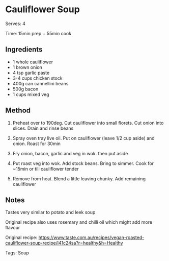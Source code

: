 # Cauliflower Soup

Serves: 4

Time: 15min prep + 55min cook

## Ingredients

* 1 whole cauliflower
* 1 brown onion
* 4 tsp garlic paste
* 3-4 cups chicken stock
* 400g can cannellini beans
* 500g bacon
* 1 cups mixed veg

## Method

1. Preheat over to 190deg. Cut cauliflower into small florets. Cut onion into slices. Drain and rinse beans

2. Spray oven tray live oil. Put on cauliflower (leave 1/2 cup aside) and onion. Roast for 30min

3. Fry onion, bacon, garlic and veg in wok. then put aside

4. Put roast veg into wok. Add stock beans. Bring to simmer. Cook for ~15min or till cauliflower tender

5. Remove from heat. Blend a little leaving chunky. Add remaining cauliflower

## Notes

Tastes very similar to potato and leek soup

Original recipe also uses rosemary and chilli oil which might add more flavour

Original recipe: https://www.taste.com.au/recipes/vegan-roasted-cauliflower-soup-recipe/l41c24sa?r=healthy&h=Healthy

Tags: Soup